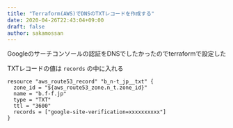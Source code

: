 ```yaml
---
title: "Terraform(AWS)でDNSのTXTレコードを作成する"
date: 2020-04-26T22:43:04+09:00
draft: false
author: sakamossan
---
```


Googleのサーチコンソールの認証をDNSでしたかったのでterraformで設定した

TXTレコードの値は `records` の中に入れる

```
resource "aws_route53_record" "b_n-t_jp__txt" {
  zone_id = "${aws_route53_zone.n_t.zone_id}"
  name = "b.f-f.jp"
  type = "TXT"
  ttl = "3600"
  records = ["google-site-verification=xxxxxxxxxx"]
}
```
